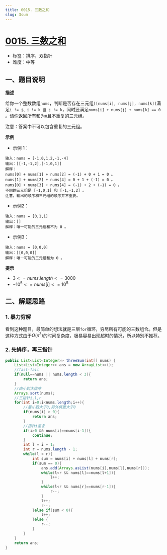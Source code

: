 ```yaml
---
title: 0015. 三数之和
slug: 3sum
---
```


# [0015. 三数之和](https://leetcode.cn/problems/3sum/)

- 标签：排序，双指针
- 难度：中等

## 一、题目说明

**描述**

给你一个整数数组`nums`，判断是否存在三元组`[[nums[i], nums[j], nums[k]]`满足`i != j、i != k 且 j != k`，同时还满足`nums[i] + nums[j] + nums[k] == 0 `。请你返回所有和为`0`且不重复的三元组。

注意：答案中不可以包含重复的三元组。

**示例**

* 示例 1：

```text
输入：nums = [-1,0,1,2,-1,-4]
输出：[[-1,-1,2],[-1,0,1]]
解释：
nums[0] + nums[1] + nums[2] = (-1) + 0 + 1 = 0 。
nums[1] + nums[2] + nums[4] = 0 + 1 + (-1) = 0 。
nums[0] + nums[3] + nums[4] = (-1) + 2 + (-1) = 0 。
不同的三元组是 [-1,0,1] 和 [-1,-1,2] 。
注意，输出的顺序和三元组的顺序并不重要。
```

* 示例2：

```text
输入：nums = [0,1,1]
输出：[]
解释：唯一可能的三元组和不为 0 。
```

* 示例3：

```text
输入：nums = [0,0,0]
输出：[[0,0,0]]
解释：唯一可能的三元组和为 0 。
```

**提示**

* $3 <= nums.length <= 3000$
* $-10^5 <= nums[i] <= 10^5$

## 二、解题思路

### 1. 暴力穷解

看到这种题目，最简单的想法就是三层`for`循环，穷尽所有可能的三数组合。但是这种方式由于$O(n^3)$的时间复杂度，极易容易出现超时的情况，所以特别不推荐。

### 2. 先排序，再三指针

```java
public List<List<Integer>> threeSum(int[] nums) {
    List<List<Integer>> ans = new ArrayList<>();
    //fast-fail
    if(null==nums || nums.length < 3){
        return ans;
    }
    //由小到大排序
    Arrays.sort(nums);
    //三指针i,l,r
    for(int i=0;i<nums.length;i++){
        //最小数大于0,另外俩更大于0
        if(nums[i] > 0){
            return ans;
        }
        //指针i重复
        if(i>0 && nums[i]==nums[i-1]){
            continue;
        }
        int l = i + 1;
        int r = nums.length - 1;
        while(l < r){
            int sum = nums[i] + nums[l] + nums[r];
            if(sum == 0){
                ans.add(Arrays.asList(nums[i],nums[l],nums[r]));
                while(l<r && nums[l]==nums[l+1]){
                    l++;
                }
                while(l<r && nums[r]==nums[r-1]){
                    r--;
                }
                l++;
                r--;
            }else if(sum < 0){
                l++;
            }else {
                r--;
            }
        }
    }
    return ans;
}
```
